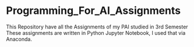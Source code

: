 # Programming_For_AI_Assignments
This Repository have all the Assignments of my PAI studied in 3rd Semester 
These assignments are written in Python Jupyter Notebook, I used that via Anaconda.
